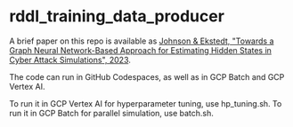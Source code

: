 # rddl_training_data_producer

A brief paper on this repo is available as [Johnson & Ekstedt, "Towards a Graph Neural Network-Based Approach for Estimating Hidden States in Cyber Attack Simulations", 2023](https://arxiv.org/abs/2312.05666).

The code can run in GitHub Codespaces, as well as in GCP Batch and GCP Vertex AI. 

To run it in GCP Vertex AI for hyperparameter tuning, use hp_tuning.sh.
To run it in GCP Batch for parallel simulation, use batch.sh.
